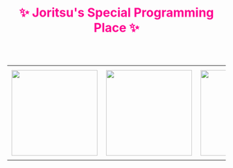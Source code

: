 <h1 align="center" style="color:#FF0090;">✨ Joritsu's Special Programming Place ✨</h1>

<br><br/>
<table align="center" style="border-collapse: collapse; border: none; width: auto;">
  <tr>
    <td style="padding: 10px; text-align: center; border: none; margin: 0;">
      <img src="https://github.com/user-attachments/assets/2a6122ab-61fb-4c3e-aa32-8422f9b9befd" width="198" height="198" />
    </td>
    <td style="padding: 10px; text-align: center; border: none; margin: 0;">
      <img src="https://github.com/user-attachments/assets/8df565f3-44b5-4ee4-a99c-878a63c6ec0a" width="198" height="198" />
    </td>
    <td style="padding: 10px; text-align: center; border: none; margin: 0;">
      <img src="https://github.com/user-attachments/assets/959451ff-2016-42f7-bf4b-353da49194d5" width="198" height="198" />
    </td>
    <td style="padding: 10px; text-align: center; border: none; margin: 0;">
      <img src="https://github.com/user-attachments/assets/0123eb52-049c-4fc4-bafe-f2a447b82524" width="198" height="198" />
    </td>
    <td style="padding: 10px; text-align: center; border: none; margin: 0;">
      <img src="https://github.com/user-attachments/assets/280ea12a-afd0-43bb-8534-63aa206852b1" width="198" height="198" />
    </td>
  </tr>
</table>
